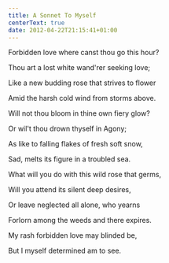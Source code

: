 ```yaml
---
title: A Sonnet To Myself
centerText: true
date: 2012-04-22T21:15:41+01:00
---
```

Forbidden love where canst thou go this hour?

Thou art a lost white wand'rer seeking love;

Like a new budding rose that strives to flower

Amid the harsh cold wind from storms above.

Will not thou bloom in thine own fiery glow?

Or wil't thou drown thyself in Agony;

As like to falling flakes of fresh soft snow,

Sad, melts its figure in a troubled sea.

What will you do with this wild rose that germs,

Will you attend its silent deep desires,

Or leave neglected all alone, who yearns

Forlorn among the weeds and there expires.

My rash forbidden love may blinded be,

But I myself determined am to see.

